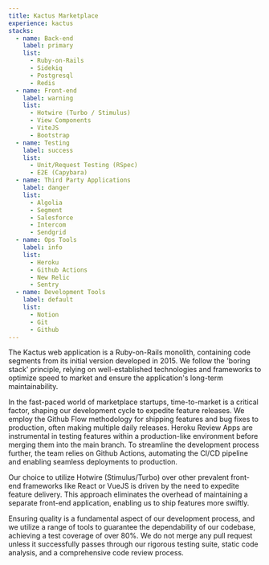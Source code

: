 ```yaml
---
title: Kactus Marketplace
experience: kactus
stacks:
  - name: Back-end
    label: primary
    list:
      - Ruby-on-Rails
      - Sidekiq
      - Postgresql
      - Redis
  - name: Front-end
    label: warning
    list:
      - Hotwire (Turbo / Stimulus)
      - View Components
      - ViteJS
      - Bootstrap
  - name: Testing
    label: success
    list:
      - Unit/Request Testing (RSpec)
      - E2E (Capybara)
  - name: Third Party Applications
    label: danger
    list:
      - Algolia
      - Segment
      - Salesforce
      - Intercom
      - Sendgrid
  - name: Ops Tools
    label: info
    list:
      - Heroku
      - Github Actions
      - New Relic
      - Sentry
  - name: Development Tools
    label: default
    list:
      - Notion
      - Git
      - Github
---
```

The Kactus web application is a Ruby-on-Rails monolith, containing code segments from its initial version developed in 2015. We follow the 'boring stack' principle, relying on well-established technologies and frameworks to optimize speed to market and ensure the application's long-term maintainability.

In the fast-paced world of marketplace startups, time-to-market is a critical factor, shaping our development cycle to expedite feature releases. We employ the Github Flow methodology for shipping features and bug fixes to production, often making multiple daily releases. Heroku Review Apps are instrumental in testing features within a production-like environment before merging them into the main branch. To streamline the development process further, the team relies on Github Actions, automating the CI/CD pipeline and enabling seamless deployments to production.

Our choice to utilize Hotwire (Stimulus/Turbo) over other prevalent front-end frameworks like React or VueJS is driven by the need to expedite feature delivery. This approach eliminates the overhead of maintaining a separate front-end application, enabling us to ship features more swiftly.

Ensuring quality is a fundamental aspect of our development process, and we utilize a range of tools to guarantee the dependability of our codebase, achieving a test coverage of over 80%. We do not merge any pull request unless it successfully passes through our rigorous testing suite, static code analysis, and a comprehensive code review process.
